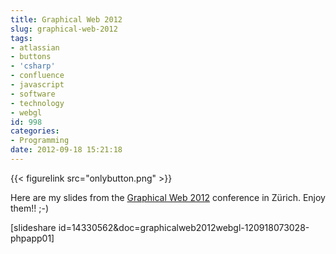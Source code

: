```yaml
---
title: Graphical Web 2012
slug: graphical-web-2012
tags:
- atlassian
- buttons
- 'csharp'
- confluence
- javascript
- software
- technology
- webgl
id: 998
categories:
- Programming
date: 2012-09-18 15:21:18
---
```


{{< figurelink src="onlybutton.png" >}}

Here are my slides from the [Graphical Web 2012](http://www.graphicalweb.org "Graphical Web 2012") conference in Zürich. Enjoy them!! ;-)

[slideshare id=14330562&amp;doc=graphicalweb2012webgl-120918073028-phpapp01]
